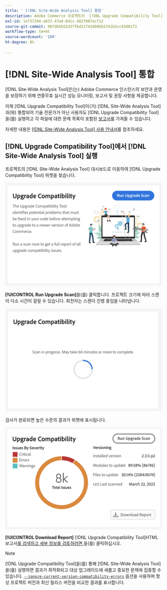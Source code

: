 ```yaml
---
title: ' [!DNL Site-Wide Analysis Tool] 통합'
description: Adobe Commerce 프로젝트의  [!DNL Upgrade Compatibility Tool] 대시보드에서  [!DNL Site-Wide Analysis Tool] 보고서를 검색하려면 다음 단계를 따르십시오.
exl-id: 1ef37294-a837-47a4-841c-4027087acf12
source-git-commit: 987d65b52437fbd21f41600bb5741b3cc43d01f3
workflow-type: tm+mt
source-wordcount: '189'
ht-degree: 0%

---
```


# [!DNL Site-Wide Analysis Tool] 통합

[!DNL Site-Wide Analysis Tool]은(는) Adobe Commerce 인스턴스의 보안과 운영을 보장하기 위해 연중무휴 실시간 성능 모니터링, 보고서 및 권장 사항을 제공합니다.

이제 [!DNL Upgrade Compatibility Tool]이(가) [!DNL Site-Wide Analysis Tool]과(와) 통합되어 기술 전문가가 아닌 사용자도 [!DNL Upgrade Compatibility Tool]을(를) 실행하고 각 파일에 대한 문제 목록이 포함된 [보고서](../upgrade-compatibility-tool/reports.md)를 가져올 수 있습니다.

자세한 내용은 [[!DNL Site-Wide Analysis Tool] 사용 안내서](https://experienceleague.adobe.com/en/docs/commerce-operations/tools/site-wide-analysis-tool/access)를 참조하세요.

## [!DNL Upgrade Compatibility Tool]에서 [!DNL Site-Wide Analysis Tool] 실행

프로젝트의 [!DNL Site-Wide Analysis Tool] 대시보드로 이동하여 [!DNL Upgrade Compatibility Tool] 위젯을 찾습니다.

![UCT SWAT 위젯 - 초기](../../assets/upgrade-guide/uct-swat-initial.png)

**[!UICONTROL Run Upgrade Scan]**&#x200B;을(를) 클릭합니다. 프로젝트 크기에 따라 스캔이 다소 시간이 걸릴 수 있습니다. 회전자는 스캔이 진행 중임을 나타냅니다.

![UCT SWAT 위젯 - 진행 중](../../assets/upgrade-guide/uct-swat-progress.png)

검사가 완료되면 높은 수준의 결과가 위젯에 표시됩니다.

![UCT SWAT 위젯 - 결과](../../assets/upgrade-guide/uct-swat-results.png)

**[!UICONTROL Download Report]** [!DNL Upgrade Compatibility Tool]HTML 보고서[를 검색하고 세부 정보를 검토하려면 ](../upgrade-compatibility-tool/reports.md#html-report)을(를) 클릭하십시오.


>[!NOTE]
>
> [!DNL Upgrade Compatibility Tool]을(를) 통해 [!DNL Site-Wide Analysis Tool]을(를) 실행하면 결과가 최적화되고 대상 업그레이드에 새롭고 중요한 문제에 집중할 수 있습니다. [`--ignore-current-version-compatibility-errors`](run.md#optimize-your-results) 옵션을 사용하며 항상 프로젝트 버전과 최신 릴리스 버전을 비교한 결과를 표시합니다.
